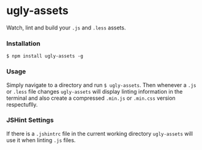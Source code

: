 ugly-assets
===========

Watch, lint and build your `.js` and `.less` assets.

### Installation

```
$ npm install ugly-assets -g
```

### Usage

Simply navigate to a directory and run `$ ugly-assets`. Then whenever a `.js` or `.less` file changes `ugly-assets` will display linting information in the terminal and also create a compressed `.min.js` or `.min.css` version respectuflly.

### JSHint Settings

If there is a `.jshintrc` file in the current working directory `ugly-assets` will use it when linting `.js` files.
